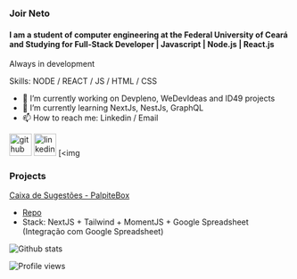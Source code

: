 ### Joir Neto

#### I am a student of computer engineering at the Federal University of Ceará and Studying for Full-Stack Developer | Javascript | Node.js | React.js

Always in development

Skills: NODE / REACT / JS / HTML / CSS

- 🔭 I’m currently working on Devpleno, WeDevIdeas and ID49 projects
- 🌱 I’m currently learning NextJs, NestJs, GraphQL
- 📫 How to reach me: Linkedin / Email

[<img src='https://cdn.jsdelivr.net/npm/simple-icons@3.0.1/icons/github.svg' alt='github' height='40'>](https://github.com/joirneto) [<img src='https://cdn.jsdelivr.net/npm/simple-icons@3.0.1/icons/linkedin.svg' alt='linkedin' height='40'>](https://www.linkedin.com/in/joirneto/) [<img      

### Projects

[Caixa de Sugestões - PalpiteBox](https://palpite-box-joir-dev.vercel.app/)

- [Repo](https://github.com/joirneto/palpite_box)
- Stack: NextJS + Tailwind + MomentJS + Google Spreadsheet (Integração com Google Spreadsheet)


![Github stats](https://github-readme-stats.vercel.app/api?username=renatosiqueira&show_icons=true)

![Profile views](https://gpvc.arturio.dev/renatosiqueira)

<!--START_SECTION:waka-->
<!--END_SECTION:waka-->
